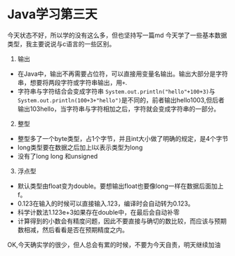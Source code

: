 # Java学习第三天
今天状态不好，所以学的没有这么多，但也坚持写一篇md
今天学了一些基本数据类型，我主要说说与c语言的一些区别。
1. 输出
- 在Java中，输出不再需要占位符，可以直接用变量名输出。输出大部分是字符串，想要将两段字符或字符串输出，用`+`.
- 字符串与字符结合会变成字符串
`System.out.println("hello"+100+3)`与`System.out.println(100+3+"hello")`是不同的，前者输出hello1003,但后者输出103hello，当字符串与字符相加之后，字符就会变成字符串的一部分。
2. 整型
- 整型多了一个byte类型，占1个字节，并且int大小做了明确的规定，是4个字节
- long类型要在数据之后加上l以表示类型为long
- 没有了long long 和unsigned
3. 浮点型
- 默认类型由float变为double。要想输出float也要像long一样在数据后面加上f。
- 0.123在输入的时候可以直接输入.123，编译时会自动转为0.123。
- 科学计数法1.123e+3如果存在double中，在最后会自动补零
- 计算得到的小数会有精度问题，因此不要直接与确切的数比较，而应该与预期数相减，然后看看是否在预期精度之内。


OK,今天确实学的很少，但人总会有累的时候，不要为今天自责，明天继续加油